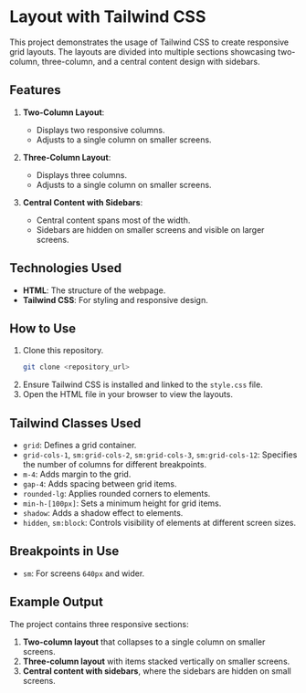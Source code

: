 # Layout with Tailwind CSS

This project demonstrates the usage of Tailwind CSS to create responsive grid layouts. The layouts are divided into multiple sections showcasing two-column, three-column, and a central content design with sidebars.

## Features

1. **Two-Column Layout**:

   - Displays two responsive columns.
   - Adjusts to a single column on smaller screens.

2. **Three-Column Layout**:

   - Displays three columns.
   - Adjusts to a single column on smaller screens.

3. **Central Content with Sidebars**:
   - Central content spans most of the width.
   - Sidebars are hidden on smaller screens and visible on larger screens.

## Technologies Used

- **HTML**: The structure of the webpage.
- **Tailwind CSS**: For styling and responsive design.

## How to Use

1. Clone this repository.
   ```bash
   git clone <repository_url>
   ```
2. Ensure Tailwind CSS is installed and linked to the `style.css` file.
3. Open the HTML file in your browser to view the layouts.

## Tailwind Classes Used

- `grid`: Defines a grid container.
- `grid-cols-1`, `sm:grid-cols-2`, `sm:grid-cols-3`, `sm:grid-cols-12`: Specifies the number of columns for different breakpoints.
- `m-4`: Adds margin to the grid.
- `gap-4`: Adds spacing between grid items.
- `rounded-lg`: Applies rounded corners to elements.
- `min-h-[100px]`: Sets a minimum height for grid items.
- `shadow`: Adds a shadow effect to elements.
- `hidden`, `sm:block`: Controls visibility of elements at different screen sizes.

## Breakpoints in Use

- `sm`: For screens `640px` and wider.

## Example Output

The project contains three responsive sections:

1. **Two-column layout** that collapses to a single column on smaller screens.
2. **Three-column layout** with items stacked vertically on smaller screens.
3. **Central content with sidebars**, where the sidebars are hidden on small screens.
